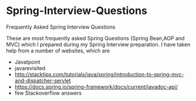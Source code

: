 # Spring-Interview-Questions
Frequently Asked Spring Interview Questions

These are most frequently asked Spring Questions (Spring Bean,AOP and MVC) which I prepared 
during my Spring Interview preparation. I have taken help from a number of websites, which are
* Javatpoint
* javarevisited
* http://stacktips.com/tutorials/java/spring/introduction-to-spring-mvc-and-dispatcher-servlet
* https://docs.spring.io/spring-framework/docs/current/javadoc-api/
* few Stackoverflow answers

